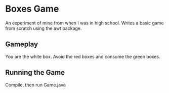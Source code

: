 # Boxes Game

An experiment of mine from when I was in high school. Writes a basic game from scratch using the awt package.

## Gameplay

You are the white box. Avoid the red boxes and consume the green boxes.

## Running the Game

Compile, then run Game.java
